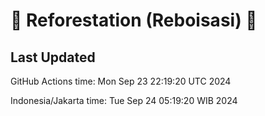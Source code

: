 
# 🌳 Reforestation (Reboisasi) 🌲

## Last Updated

GitHub Actions time: Mon Sep 23 22:19:20 UTC 2024

Indonesia/Jakarta time: Tue Sep 24 05:19:20 WIB 2024
